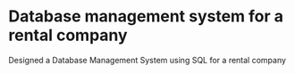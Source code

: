 # Database management system for a rental company
Designed a Database Management System using SQL for a rental company
